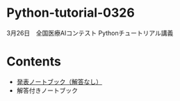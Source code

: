 # Python-tutorial-0326
3月26日　全国医療AIコンテスト
Pythonチュートリアル講義

# Contents
* [発表ノートブック（解答なし）](https://github.com/Taiki92777/Python-tutorial-0326/blob/main/python_tutorial_hb_%E8%A7%A3%E7%AD%94%E3%81%AA%E3%81%97.ipynb)
* 解答付きノートブック
